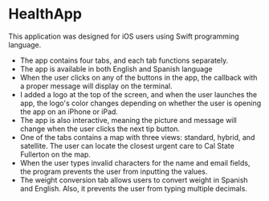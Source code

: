 # HealthApp

This application was designed for iOS users using Swift programming language.

- The app contains four tabs, and each tab functions separately.
- The app is available in both English and Spanish language
- When the user clicks on any of the buttons in the app, the callback with a proper message will display on the terminal.
- I added a logo at the top of the screen, and when the user launches the app, the logo's color changes depending on whether the user is opening the app on an iPhone or iPad.
- The app is also interactive, meaning the picture and message will change when the user clicks the next tip button.
- One of the tabs contains a map with three views: standard, hybrid, and satellite. The user can locate the closest urgent care to Cal State Fullerton on the map.
- When the user types invalid characters for the name and email fields, the program prevents the user from inputting the values.
- The weight conversion tab allows users to convert weight in Spanish and English. Also, it prevents the user from typing multiple decimals.
